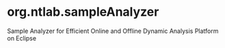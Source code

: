 # org.ntlab.sampleAnalyzer
Sample Analyzer for Efficient Online and Offline Dynamic Analysis Platform on Eclipse
